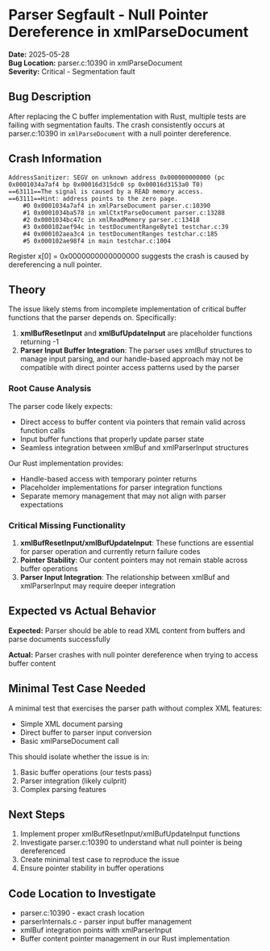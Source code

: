 # Parser Segfault - Null Pointer Dereference in xmlParseDocument

**Date:** 2025-05-28  
**Bug Location:** parser.c:10390 in xmlParseDocument  
**Severity:** Critical - Segmentation fault  

## Bug Description

After replacing the C buffer implementation with Rust, multiple tests are failing with segmentation faults. The crash consistently occurs at parser.c:10390 in `xmlParseDocument` with a null pointer dereference.

## Crash Information

```
AddressSanitizer: SEGV on unknown address 0x000000000000 (pc 0x0001034a7af4 bp 0x00016d315dc0 sp 0x00016d3153a0 T0)
==63111==The signal is caused by a READ memory access.
==63111==Hint: address points to the zero page.
    #0 0x0001034a7af4 in xmlParseDocument parser.c:10390
    #1 0x0001034ba578 in xmlCtxtParseDocument parser.c:13288
    #2 0x0001034bc47c in xmlReadMemory parser.c:13418
    #3 0x000102aef94c in testDocumentRangeByte1 testchar.c:39
    #4 0x000102aea3c4 in testDocumentRanges testchar.c:185
    #5 0x000102ae98f4 in main testchar.c:1004
```

Register x[0] = 0x0000000000000000 suggests the crash is caused by dereferencing a null pointer.

## Theory

The issue likely stems from incomplete implementation of critical buffer functions that the parser depends on. Specifically:

1. **xmlBufResetInput** and **xmlBufUpdateInput** are placeholder functions returning -1
2. **Parser Input Buffer Integration**: The parser uses xmlBuf structures to manage input parsing, and our handle-based approach may not be compatible with direct pointer access patterns used by the parser

### Root Cause Analysis

The parser code likely expects:
- Direct access to buffer content via pointers that remain valid across function calls
- Input buffer functions that properly update parser state 
- Seamless integration between xmlBuf and xmlParserInput structures

Our Rust implementation provides:
- Handle-based access with temporary pointer returns
- Placeholder implementations for parser integration functions
- Separate memory management that may not align with parser expectations

### Critical Missing Functionality

1. **xmlBufResetInput/xmlBufUpdateInput**: These functions are essential for parser operation and currently return failure codes
2. **Pointer Stability**: Our content pointers may not remain stable across buffer operations
3. **Parser Input Integration**: The relationship between xmlBuf and xmlParserInput may require deeper integration

## Expected vs Actual Behavior

**Expected:** Parser should be able to read XML content from buffers and parse documents successfully

**Actual:** Parser crashes with null pointer dereference when trying to access buffer content

## Minimal Test Case Needed

A minimal test that exercises the parser path without complex XML features:
- Simple XML document parsing
- Direct buffer to parser input conversion
- Basic xmlParseDocument call

This should isolate whether the issue is in:
1. Basic buffer operations (our tests pass)
2. Parser integration (likely culprit)
3. Complex parsing features

## Next Steps

1. Implement proper xmlBufResetInput/xmlBufUpdateInput functions
2. Investigate parser.c:10390 to understand what null pointer is being dereferenced
3. Create minimal test case to reproduce the issue
4. Ensure pointer stability in buffer operations

## Code Location to Investigate

- parser.c:10390 - exact crash location
- parserInternals.c - parser input buffer management
- xmlBuf integration points with xmlParserInput
- Buffer content pointer management in our Rust implementation